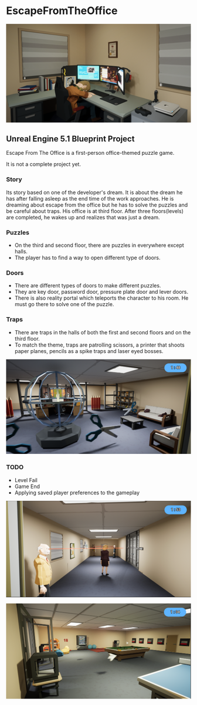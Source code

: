 # EscapeFromTheOffice
![EFTO](ProjectImages/EFTO.png)
## Unreal Engine 5.1 Blueprint Project
Escape From The Office is a first-person office-themed puzzle game.


It is not a complete project yet.

### Story
Its story based on one of the developer's dream. 
It is about the dream he has after falling asleep as the end time of the work approaches. 
He is dreaming about escape from the office but he has to solve the puzzles and be careful about traps. 
His office is at third floor. After three floors(levels) are completed, he wakes up and realizes that was just a dream.

### Puzzles
- On the third and second floor, there are puzzles in everywhere except halls.
- The player has to find a way to open different type of doors.

### Doors
- There are different types of doors to make different puzzles.
- They are key door, password door, pressure plate door and lever doors.
- There is also reality portal which teleports the character to his room. He must go there to solve one of the puzzle.

### Traps
- There are traps in the halls of both the first and second floors and on the third floor.
- To match the theme, traps are patrolling scissors, a printer that shoots paper planes, pencils as a spike traps and laser eyed bosses.

  
![EFTO](ProjectImages/EFTO_2.png)
### TODO 
- Level Fail
- Game End
- Applying saved player preferences to the gameplay

  
![EFTO](ProjectImages/EFTO_3.png)


![EFTO](ProjectImages/EFTO_4.png)
